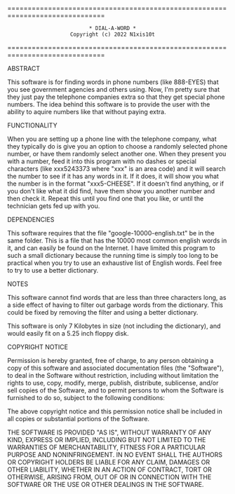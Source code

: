 ==============================================================================

                              * DIAL-A-WORD *
                        Copyright (c) 2022 N1xis10t 

==============================================================================


ABSTRACT

This software is for finding words in phone numbers (like 888-EYES) that
you see government agencies and others using. Now, I'm pretty sure that they
just pay the telephone companies extra so that they get special phone numbers.
The idea behind this software is to provide the user with the ability to
aquire numbers like that without paying extra.


FUNCTIONALITY

When you are setting up a phone line with the telephone company, what
they typically do is give you an option to choose a randomly selected phone
number, or have them randomly select another one. When they present you with
a number, feed it into this program with no dashes or special characters
(like xxx5243373 where "xxx" is an area code) and it will search the number to
see if it has any words in it. If it does, it will show you what the number
is in the format "xxx5-CHEESE". If it doesn't find anything, or if you don't
like what it did find, have them show you another number and then check it.
Repeat this until you find one that you like, or until the technician gets
fed up with you.


DEPENDENCIES

This software requires that the file "google-10000-english.txt" be in the same
folder. This is a file that has the 10000 most common english words in it,
and can easily be found on the Internet. I have limited this program to such
a small dictionary because the running time is simply too long to be practical
when you try to use an exhaustive list of English words. Feel free to try to
use a better dictionary.


NOTES

This software cannot find words that are less than three characters long, as a
side effect of having to filter out garbage words from the dictionary. This
could be fixed by removing the filter and using a better dictionary.

This software is only 7 Kilobytes in size (not including the dictionary),
and would easily fit on a 5.25 inch floppy disk.


COPYRIGHT NOTICE

Permission is hereby granted, free of charge, to any person obtaining a copy
of this software and associated documentation files (the "Software"), to deal
in the Software without restriction, including without limitation the rights
to use, copy, modify, merge, publish, distribute, sublicense, and/or sell
copies of the Software, and to permit persons to whom the Software is
furnished to do so, subject to the following conditions:

The above copyright notice and this permission notice shall be included in all
copies or substantial portions of the Software.

THE SOFTWARE IS PROVIDED "AS IS", WITHOUT WARRANTY OF ANY KIND, EXPRESS OR
IMPLIED, INCLUDING BUT NOT LIMITED TO THE WARRANTIES OF MERCHANTABILITY,
FITNESS FOR A PARTICULAR PURPOSE AND NONINFRINGEMENT. IN NO EVENT SHALL THE
AUTHORS OR COPYRIGHT HOLDERS BE LIABLE FOR ANY CLAIM, DAMAGES OR OTHER
LIABILITY, WHETHER IN AN ACTION OF CONTRACT, TORT OR OTHERWISE, ARISING FROM,
OUT OF OR IN CONNECTION WITH THE SOFTWARE OR THE USE OR OTHER DEALINGS IN THE
SOFTWARE.

